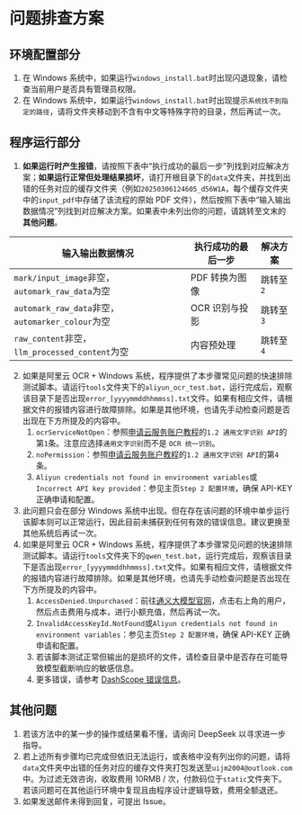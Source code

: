 # 问题排查方案

## 环境配置部分

1. 在 Windows 系统中，如果运行`windows_install.bat`时出现闪退现象，请检查当前用户是否具有管理员权限。
2. 在 Windows 系统中，如果运行`windows_install.bat`时出现提示`系统找不到指定的路径`，请将文件夹移动到不含有中文等特殊字符的目录，然后再试一次。

## 程序运行部分

1. **如果运行时产生报错**，请按照下表中“执行成功的最后一步”列找到对应解决方案；**如果运行正常但处理结果损坏**，请打开根目录下的`data`文件夹，并找到出错的任务对应的缓存文件夹（例如`20250306124605_d56W1A`，每个缓存文件夹中的`input_pdf`中存储了该流程的原始 PDF 文件），然后按照下表中“输入输出数据情况”列找到对应解决方案。如果表中未列出你的问题，请跳转至文末的**其他问题**。

| 输入输出数据情况                                 | 执行成功的最后一步 | 解决方案  |
| ------------------------------------------------ | ------------------ | --------- |
| `mark/input_image`非空，`automark_raw_data`为空  | PDF 转换为图像     | 跳转至`2` |
| `automark_raw_data`非空，`automarker_colour`为空 | OCR 识别与投影     | 跳转至`3` |
| `raw_content`非空，`llm_processed_content`为空   | 内容预处理         | 跳转至`4` |

2. 如果是阿里云 OCR + Windows 系统，程序提供了本步骤常见问题的快速排除测试脚本。请运行`tools`文件夹下的`aliyun_ocr_test.bat`，运行完成后，观察该目录下是否出现`error_[yyyymmddhhmmss].txt`文件。如果有相应文件，请根据文件的报错内容进行故障排除。如果是其他环境，也请先手动检查问题是否出现在下方所提及的内容中。
   1. `ocrServiceNotOpen`：参照[申请云服务账户教程](./如何申请云服务账户.md)的`1.2 通用文字识别 API`的第`1`条。注意应选择`通用文字识别`而不是 `OCR 统一识别`。
   2. `noPermission`：参照[申请云服务账户教程](./如何申请云服务账户.md)的`1.2 通用文字识别 API`的第`4`条。
   3. `Aliyun credentials not found in environment variables`或`Incorrect API key provided`：参见主页`Step 2 配置环境`，确保 API-KEY 正确申请和配置。
3. 此问题只会在部分 Windows 系统中出现。但在存在该问题的环境中单步运行该脚本则可以正常运行，因此目前未捕获到任何有效的错误信息。建议更换至其他系统后再试一次。
4. 如果是阿里云 OCR + Windows 系统，程序提供了本步骤常见问题的快速排除测试脚本。请运行`tools`文件夹下的`qwen_test.bat`，运行完成后，观察该目录下是否出现`error_[yyyymmddhhmmss].txt`文件。如果有相应文件，请根据文件的报错内容进行故障排除。如果是其他环境，也请先手动检查问题是否出现在下方所提及的内容中。
   1. `AccessDenied.Unpurchased`：前往[通义大模型官网](https://www.aliyun.com/product/tongyi)，点击右上角的用户，然后点击费用与成本，进行小额充值，然后再试一次。
   2. `InvalidAccessKeyId.NotFound`或`Aliyun credentials not found in environment variables`：参见主页`Step 2 配置环境`，确保 API-KEY 正确申请和配置。
   3. 若该脚本测试正常但输出的是损坏的文件，请检查目录中是否存在可能导致模型截断响应的敏感信息。
   4. 更多错误，请参考 [DashScope 错误信息](https://help.aliyun.com/zh/model-studio/developer-reference/error-code?spm=a2c4g.11186623.0.0.74b04823cXa0Ka)。

## 其他问题

1. 若该方法中的某一步的操作或结果看不懂，请询问 DeepSeek 以寻求进一步指导。
2. 若上述所有步骤均已完成但依旧无法运行，或表格中没有列出你的问题，请将`data`文件夹中出错的任务对应的缓存文件夹打包发送至`uijm2004@outlook.com`中。为过滤无效咨询，收取费用 10RMB / 次，付款码位于`static`文件夹下。若该问题可在其他运行环境中复现且由程序设计逻辑导致，费用全额退还。
3. 如果发送邮件未得到回复，可提出 Issue。